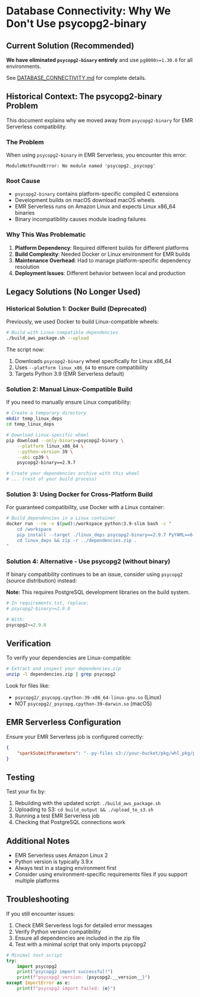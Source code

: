 # Database Connectivity: Why We Don't Use psycopg2-binary

## Current Solution (Recommended)

**We have eliminated `psycopg2-binary` entirely** and use `pg8000>=1.30.0` for all environments.

See [DATABASE_CONNECTIVITY.md](./DATABASE_CONNECTIVITY.md) for complete details.

## Historical Context: The psycopg2-binary Problem

This document explains why we moved away from `psycopg2-binary` for EMR Serverless compatibility.

### The Problem

When using `psycopg2-binary` in EMR Serverless, you encounter this error:

```
ModuleNotFoundError: No module named 'psycopg2._psycopg'
```

### Root Cause

- `psycopg2-binary` contains platform-specific compiled C extensions
- Development builds on macOS download macOS wheels  
- EMR Serverless runs on Amazon Linux and expects Linux x86_64 binaries
- Binary incompatibility causes module loading failures

### Why This Was Problematic

1. **Platform Dependency**: Required different builds for different platforms
2. **Build Complexity**: Needed Docker or Linux environment for EMR builds
3. **Maintenance Overhead**: Had to manage platform-specific dependency resolution
4. **Deployment Issues**: Different behavior between local and production

## Legacy Solutions (No Longer Used)

### Historical Solution 1: Docker Build (Deprecated)

Previously, we used Docker to build Linux-compatible wheels:

```bash
# Build with Linux-compatible dependencies
./build_aws_package.sh --upload
```

The script now:
1. Downloads `psycopg2-binary` wheel specifically for Linux x86_64
2. Uses `--platform linux_x86_64` to ensure compatibility
3. Targets Python 3.9 (EMR Serverless default)

### Solution 2: Manual Linux-Compatible Build

If you need to manually ensure Linux compatibility:

```bash
# Create a temporary directory
mkdir temp_linux_deps
cd temp_linux_deps

# Download Linux-specific wheel
pip download --only-binary=psycopg2-binary \
    --platform linux_x86_64 \
    --python-version 39 \
    --abi cp39 \
    psycopg2-binary==2.9.7

# Create your dependencies archive with this wheel
# ... (rest of your build process)
```

### Solution 3: Using Docker for Cross-Platform Build

For guaranteed compatibility, use Docker with a Linux container:

```bash
# Build dependencies in a Linux container
docker run --rm -v $(pwd):/workspace python:3.9-slim bash -c "
    cd /workspace
    pip install --target ./linux_deps psycopg2-binary==2.9.7 PyYAML==6.0.1
    cd linux_deps && zip -r ../dependencies.zip .
"
```

### Solution 4: Alternative - Use psycopg2 (without binary)

If binary compatibility continues to be an issue, consider using `psycopg2` (source distribution) instead:

**Note:** This requires PostgreSQL development libraries on the build system.

```python
# In requirements.txt, replace:
# psycopg2-binary>=2.9.0

# With:
psycopg2>=2.9.0
```

## Verification

To verify your dependencies are Linux-compatible:

```bash
# Extract and inspect your dependencies.zip
unzip -l dependencies.zip | grep psycopg2
```

Look for files like:
- `psycopg2/_psycopg.cpython-39-x86_64-linux-gnu.so` (Linux)
- NOT `psycopg2/_psycopg.cpython-39-darwin.so` (macOS)

## EMR Serverless Configuration

Ensure your EMR Serverless job is configured correctly:

```json
{
    "sparkSubmitParameters": "--py-files s3://your-bucket/pkg/whl_pkg/pyspark_jobs-0.1.0-py3-none-any.whl,s3://your-bucket/pkg/dependencies/dependencies.zip"
}
```

## Testing

Test your fix by:

1. Rebuilding with the updated script: `./build_aws_package.sh`
2. Uploading to S3: `cd build_output && ./upload_to_s3.sh`
3. Running a test EMR Serverless job
4. Checking that PostgreSQL connections work

## Additional Notes

- EMR Serverless uses Amazon Linux 2
- Python version is typically 3.9.x
- Always test in a staging environment first
- Consider using environment-specific requirements files if you support multiple platforms

## Troubleshooting

If you still encounter issues:

1. Check EMR Serverless logs for detailed error messages
2. Verify Python version compatibility
3. Ensure all dependencies are included in the zip file
4. Test with a minimal script that only imports psycopg2

```python
# Minimal test script
try:
    import psycopg2
    print("psycopg2 import successful!")
    print(f"psycopg2 version: {psycopg2.__version__}")
except ImportError as e:
    print(f"psycopg2 import failed: {e}")
```
